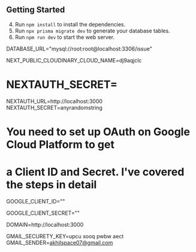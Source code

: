 ## Getting Started

4. Run `npm install` to install the dependencies.
5. Run `npx prisma migrate dev` to generate your database tables.
6. Run `npm run dev` to start the web server. 


DATABASE_URL="mysql://root:root@localhost:3306/issue"

NEXT_PUBLIC_CLOUDINARY_CLOUD_NAME=dj9aqjclc

# NEXTAUTH_SECRET=


NEXTAUTH_URL=http://localhost:3000
NEXTAUTH_SECRET=anyrandomstring

# You need to set up OAuth on Google Cloud Platform to get
# a Client ID and Secret. I've covered the steps in detail
GOOGLE_CLIENT_ID=""

GOOGLE_CLIENT_SECRET=""


DOMAIN=http://localhost:3000

GMAIL_SECURETY_KEY=upcu xooq pwbw aect
GMAIL_SENDER=akhilspace07@gmail.com

